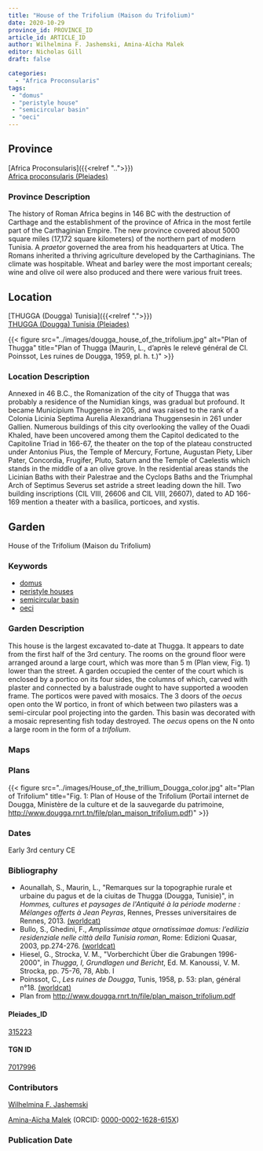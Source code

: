 ```yaml
---
title: "House of the Trifolium (Maison du Trifolium)"
date: 2020-10-29
province_id: PROVINCE_ID
article_id: ARTICLE_ID
author: Wilhelmina F. Jashemski, Amina-Aïcha Malek
editor: Nicholas Gill
draft: false

categories:
  - "Africa Proconsularis"
tags:
 - "domus"
 - "peristyle house"
 - "semicircular basin"
 - "oeci"
---
```


## Province
[Africa Proconsularis]({{<relref "..">}}) \
[Africa proconsularis (Pleiades)](https://pleiades.stoa.org/places/991341)

### Province Description

The history of Roman Africa begins in 146 BC with the destruction of Carthage and the establishment of the province of Africa in the most fertile part of the Carthaginian Empire. The new province covered about 5000 square miles (17,172 square kilometers) of the northern part of modern Tunisia. A *praetor* governed the area from his headquarters at Utica. The Romans inherited a thriving agriculture developed by the Carthaginians. The  climate was hospitable. Wheat and barley were the most important cereals; wine and olive oil were also produced and there were various fruit trees.

## Location
[THUGGA (Dougga) Tunisia]({{<relref ".">}}) \
[THUGGA (Dougga) Tunisia (Pleiades)](https://pleiades.stoa.org/places/315223)


{{< figure src="../images/dougga_house_of_the_trifolium.jpg" alt="Plan of Thugga" title="Plan of Thugga (Maurin, L.,  d’après le relevé général de Cl. Poinssot, Les ruines de Dougga, 1959, pl. h. t.)" >}}


### Location Description

Annexed in 46 B.C., the Romanization of the city of Thugga that was probably a residence of the Numidian kings, was gradual but profound. It became Municipium Thuggense in 205, and was raised to the rank of a Colonia Licinia Septima Aurelia Alexandriana Thuggensesin in 261 under Gallien. Numerous buildings of this city overlooking the valley of the Ouadi Khaled, have been uncovered among them the Capitol dedicated to the Capitoline Triad in 166-67, the theater on the top of the plateau constructed under Antonius Pius, the Temple of Mercury, Fortune, Augustan Piety, Liber Pater, Concordia, Frugifer, Pluto, Saturn and the Temple of Caelestis which stands in the middle of a an olive grove. In the residential areas stands the Licinian Baths with their Palestrae and the Cyclops Baths and the Triumphal Arch of Septimus Severus set astride a street leading down the hill. Two building inscriptions (CIL VIII, 26606 and CIL VIII, 26607), dated to AD 166-169 mention a theater with a basilica, porticoes, and xystis.

## Garden

House of the Trifolium (Maison du Trifolium)

### Keywords

- [domus](http://vocab.getty.edu/page/aat/300005506)
- [peristyle houses](http://vocab.getty.edu/page/aat/300005452)
- [semicircular basin](#)
- [oeci](http://vocab.getty.edu/page/aat/300080791)


### Garden Description

This house is the largest excavated to-date at Thugga. It appears to date from the first half of the 3rd century. The rooms on the ground floor were arranged around a large court, which was more than 5 m (Plan view, Fig. 1) lower than the street. A garden occupied the center of the court which is enclosed by a portico on its four sides, the columns of which, carved with plaster and connected by a balustrade ought to have supported a wooden frame. The porticos were paved with mosaics. The 3 doors of the *oecus* open onto the W portico, in front of which between two pilasters was a semi-circular pool projecting into the garden. This basin was decorated with a mosaic representing fish today destroyed. The *oecus* opens on the N onto a large room in the form of a *trifolium*.

### Maps

### Plans
{{< figure src="../images/House_of_the_trillium_Dougga_color.jpg" alt="Plan of Trifolium" title="Fig. 1: Plan of House of the Trifolium (Portail internet de Dougga, Ministère de la culture et de la sauvegarde du patrimoine, http://www.dougga.rnrt.tn/file/plan_maison_trifolium.pdf)" >}}

### Dates
Early 3rd century CE

### Bibliography
* Aounallah, S., Maurin, L., "Remarques sur la topographie rurale et urbaine du pagus et de la ciuitas de Thugga (Dougga, Tunisie)", in *Hommes, cultures et paysages de l'Antiquité à la période moderne : Mélanges offerts à Jean Peyras*, Rennes, Presses universitaires de Rennes, 2013. [(worldcat)](http://www.worldcat.org/oclc/7380877046)
* Bullo, S., Ghedini, F., *Amplissimae atque ornatissimae domus: l’edilizia residenziale nelle città della Tunisia roman*, Rome: Edizioni Quasar, 2003, pp.274-276. [(worldcat)](http://www.worldcat.org/oclc/989088620)
*  Hiesel, G., Strocka, V. M., "Vorberchicht Über die Grabungen 1996-2000", in *Thugga, I, Grundlagen und Bericht*, Ed. M. Kanoussi, V. M. Strocka, pp. 75-76, 78, Abb. I
*  Poinssot, C., *Les ruines de Dougga*, Tunis, 1958, p. 53: plan, général n°18. [(worldcat)](http://www.worldcat.org/oclc/475099061)
* Plan from http://www.dougga.rnrt.tn/file/plan_maison_trifolium.pdf

#### Pleiades_ID

[315223](https://pleiades.stoa.org/places/315223)

#### TGN ID

[7017996](http://vocab.getty.edu/page/tgn/7017996)

### Contributors

[Wilhelmina F. Jashemski](http://worldcat.org/identities/lccn-n80037970/)

[Amina-Aïcha Malek](http://worldcat.org/identities/lccn-n2012075871/) (ORCID: [0000-0002-1628-615X](https://orcid.org/0000-0002-1628-615X))

### Publication Date
